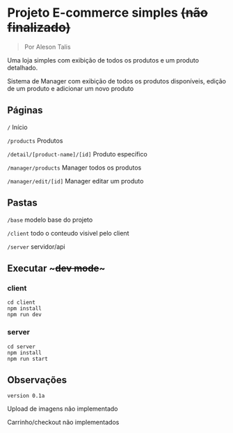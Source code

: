# Projeto E-commerce simples ~~(não finalizado)~~
> Por Aleson Talis

Uma loja simples com exibição de todos os produtos e um produto detalhado.

Sistema de Manager com exibição de todos os produtos disponíveis, edição de um produto e adicionar um novo produto

## Páginas

`/` Início

`/products` Produtos

`/detail/[product-name]/[id]` Produto específico

`/manager/products` Manager todos os produtos

`/manager/edit/[id]` Manager editar um produto

## Pastas

`/base` modelo base do projeto

`/client` todo o conteudo visivel pelo client

`/server` servidor/api

## Executar ~~~dev mode~~~

### client

```
cd client
npm install
npm run dev
```

### server

```
cd server
npm install
npm run start
```

## Observações

` version 0.1a `

Upload de imagens não implementado

Carrinho/checkout não implementados